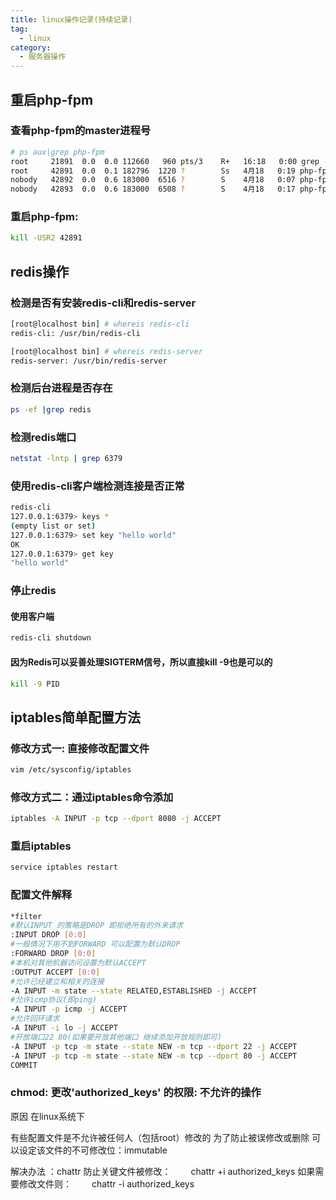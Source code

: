 ```yaml
---
title: linux操作记录(持续记录)
tag:
  - linux
category:
  - 服务器操作
---
```


## 重启php-fpm

### 查看php-fpm的master进程号

```bash
# ps aux|grep php-fpm
root     21891  0.0  0.0 112660   960 pts/3    R+   16:18   0:00 grep --color=auto php-fpm
root     42891  0.0  0.1 182796  1220 ?        Ss   4月18   0:19 php-fpm: master process (/Data/apps/php7/etc/php-fpm.conf)
nobody   42892  0.0  0.6 183000  6516 ?        S    4月18   0:07 php-fpm: pool www
nobody   42893  0.0  0.6 183000  6508 ?        S    4月18   0:17 php-fpm: pool www
```

### 重启php-fpm:

```bash
kill -USR2 42891
```
<!--more-->

## redis操作

### 检测是否有安装redis-cli和redis-server

```bash
[root@localhost bin] # whereis redis-cli
redis-cli: /usr/bin/redis-cli

[root@localhost bin] # whereis redis-server
redis-server: /usr/bin/redis-server
```

### 检测后台进程是否存在

```bash
ps -ef |grep redis
```

### 检测redis端口

```bash
netstat -lntp | grep 6379
```

### 使用redis-cli客户端检测连接是否正常

```bash
redis-cli
127.0.0.1:6379> keys *
(empty list or set)
127.0.0.1:6379> set key "hello world"
OK
127.0.0.1:6379> get key
"hello world"
```

### 停止redis

#### 使用客户端

```bash
redis-cli shutdown
```

#### 因为Redis可以妥善处理SIGTERM信号，所以直接kill -9也是可以的

```bash
kill -9 PID
```

## iptables简单配置方法

### 修改方式一: 直接修改配置文件

```bash
vim /etc/sysconfig/iptables
```

### 修改方式二：通过iptables命令添加

```bash
iptables -A INPUT -p tcp --dport 8080 -j ACCEPT
```

### 重启iptables

```bash
service iptables restart
```

### 配置文件解释

```bash
*filter
#默认INPUT 的策略是DROP 即拒绝所有的外来请求
:INPUT DROP [0:0]
#一般情况下用不到FORWARD 可以配置为默认DROP
:FORWARD DROP [0:0]
#本机对其他机器访问设置为默认ACCEPT
:OUTPUT ACCEPT [0:0]
#允许已经建立和相关的连接
-A INPUT -m state --state RELATED,ESTABLISHED -j ACCEPT
#允许icmp协议(即ping)
-A INPUT -p icmp -j ACCEPT
#允许回环请求
-A INPUT -i lo -j ACCEPT
#开放端口22 80(如果要开放其他端口 继续添加开放规则即可)
-A INPUT -p tcp -m state --state NEW -m tcp --dport 22 -j ACCEPT
-A INPUT -p tcp -m state --state NEW -m tcp --dport 80 -j ACCEPT
COMMIT
```

### chmod: 更改'authorized_keys' 的权限: 不允许的操作

原因
在linux系统下

有些配置文件是不允许被任何人（包括root）修改的
为了防止被误修改或删除
可以设定该文件的不可修改位：immutable

解决办法 ：chattr
防止关键文件被修改：
　　chattr +i authorized_keys
如果需要修改文件则：
　　chattr -i authorized_keys
